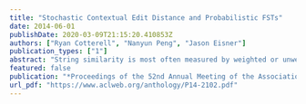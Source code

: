 ```yaml
---
title: "Stochastic Contextual Edit Distance and Probabilistic FSTs"
date: 2014-06-01
publishDate: 2020-03-09T21:15:20.410853Z
authors: ["Ryan Cotterell", "Nanyun Peng", "Jason Eisner"]
publication_types: ["1"]
abstract: "String similarity is most often measured by weighted or unweighted edit distance d(x, y). Ristad and Yianilos (1998) defined stochastic edit distance—a probability distribution p(y | x) whose parameters can be trained from data. We generalize this so that the probability of choosing each edit operation can depend on contextual features. We show how to construct and train a probabilistic finite-state transducer that computes our stochastic  ontextual edit distance. To illustrate the improvement from conditioning on context, we model typos found in social media text."
featured: false
publication: "*Proceedings of the 52nd Annual Meeting of the Association for Computational Linguistics*"
url_pdf: "https://www.aclweb.org/anthology/P14-2102.pdf"
---
```


